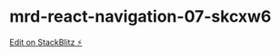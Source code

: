 # mrd-react-navigation-07-skcxw6

[Edit on StackBlitz ⚡️](https://stackblitz.com/edit/mrd-react-navigation-07-skcxw6)